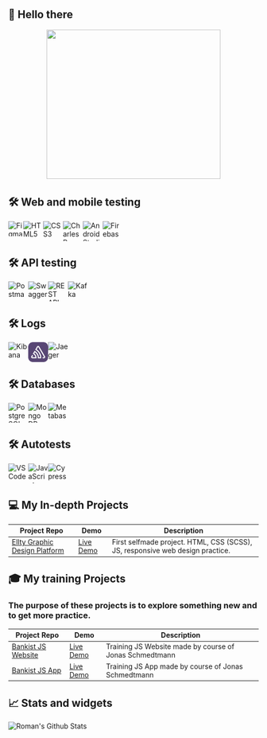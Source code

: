 ## 👋 Hello there 

<div id="header" align="center">
  <img src="https://s13.gifyu.com/images/SJgSP.gif" width="350" height="300"/>
</div>

## 🛠️ Web and mobile testing
<div style="display: flex;">
  <img src="https://user-images.githubusercontent.com/25181517/189715289-df3ee512-6eca-463f-a0f4-c10d94a06b2f.png" width=30 height=30 alt="Figma" title="Figma">
  <img src="https://user-images.githubusercontent.com/25181517/192158954-f88b5814-d510-4564-b285-dff7d6400dad.png" width=40 height=40 alt="HTML5" title="HTML5">
  <img src="https://user-images.githubusercontent.com/25181517/183898674-75a4a1b1-f960-4ea9-abcb-637170a00a75.png" width=40 height=40 alt="CSS3" title="CSS3">
  <img src="https://camo.githubusercontent.com/51853941260ae860198fc42caf94c597eba7dc12e6f8d3caf65df49c1b6e82b6/68747470733a2f2f63646e2e69636f6e2d69636f6e732e636f6d2f69636f6e73322f333035332f504e472f3531322f636861726c65735f70726f78795f6d61636f735f6269677375725f69636f6e5f3139303330322e706e67" width=40 height=40 alt="Charles Proxy" title="Charles Proxy">
  <img src="https://user-images.githubusercontent.com/25181517/192108895-20dc3343-43e3-4a54-a90e-13a4abbc57b9.png" width=40 height=40 alt="Android Studio" title="Android Studio">
  <img src="https://user-images.githubusercontent.com/25181517/189716855-2c69ca7a-5149-4647-936d-780610911353.png" width=40 height=40 alt="Firebase" title="Firebase">
</div>

## 🛠️ API testing
<div style="display: flex;">
  <img src="https://user-images.githubusercontent.com/25181517/192109061-e138ca71-337c-4019-8d42-4792fdaa7128.png" width=40 height=40 alt="Postman" title="Postman">
  <img src="https://user-images.githubusercontent.com/25181517/186711335-a3729606-5a78-4496-9a36-06efcc74f800.png" width=40 height=40 alt="Swagger" title="Swagger">
  <img src="https://user-images.githubusercontent.com/25181517/192107858-fe19f043-c502-4009-8c47-476fc89718ad.png" width=40 height=40 alt="REST API" title="REST API">
  <img src="https://user-images.githubusercontent.com/25181517/192107004-2d2fff80-d207-4916-8a3e-130fee5ee495.png" width=40 height=40 alt="Kafka" title="Kafka">
</div>

## 🛠️ Logs
<div style="display: flex;">
    <img src="https://raw.githubusercontent.com/maliceio/kibana/master/docs/kibana-logo.png" width=40 height=40 alt="Kibana" title="Kibana">
    <img src="https://raw.githubusercontent.com/tandpfun/skill-icons/main/icons/Sentry.svg" width=40 height=40 alt="Sentry" title="Sentry">
    <img src="https://avatars.githubusercontent.com/u/28545596?s=200&v=4" width=40 height=40 alt="Jaeger" title="Jaeger">
</div>

## 🛠️ Databases
<div style="display: flex;">
    <img src="https://user-images.githubusercontent.com/25181517/117208740-bfb78400-adf5-11eb-97bb-09072b6bedfc.png" width=40 height=40 alt="PostgreSQL" title="PostgreSQL">
    <img src="https://user-images.githubusercontent.com/25181517/182884177-d48a8579-2cd0-447a-b9a6-ffc7cb02560e.png" width=40 height=40 alt="Mongo DB" title="Mongo DB">
    <img src="https://camo.githubusercontent.com/88279973506a8c228b3789a81cb8ed57e8f711f855f9a0735652fc117dffe955/68747470733a2f2f63646e2e776f726c64766563746f726c6f676f2e636f6d2f6c6f676f732f6d657461626173652e737667" width=40 height=40 alt="Metabase" title="Metabase">
</div>

## 🛠️ Autotests
<div style="display: flex;">
    <img src="https://user-images.githubusercontent.com/25181517/192108891-d86b6220-e232-423a-bf5f-90903e6887c3.png" width=40 height=40 alt="VS Code" title="VS Code">
    <img src="https://user-images.githubusercontent.com/25181517/117447155-6a868a00-af3d-11eb-9cfe-245df15c9f3f.png" width=40 height=40 alt="JavaScript" title="JavaScript">
    <img src="https://user-images.githubusercontent.com/68279555/200387386-276c709f-380b-46cc-81fd-f292985927a8.png" width=40 height=40 alt="Cypress" title="Cypress">
</div>


## 💻 My In-depth Projects

| Project Repo | Demo | Description |
| -- | -- | -- |
| [Ellty Graphic Design Platform](https://github.com/AfterWaGa/ellty) | [Live Demo](https://afterwaga.github.io/ellty/) | First selfmade project. HTML, CSS (SCSS), JS, responsive web design practice. |


## :mortar_board: My training Projects
### The purpose of these projects is to explore something new and to get more practice.

| Project Repo | Demo | Description |
| -- | -- | -- |
| [Bankist JS Website](https://github.com/AfterWaGa/Bankist-Website) | [Live Demo](https://afterwaga.github.io/Bankist-Website/) | Training JS Website made by course of Jonas Schmedtmann |
| [Bankist JS App](https://github.com/AfterWaGa/Bankist) | [Live Demo](https://afterwaga.github.io/Bankist/) | Training JS App made by course of Jonas Schmedtmann |

## 📈 Stats and widgets

![Roman's Github Stats](https://github-readme-stats.vercel.app/api/top-langs/?username=AfterWaGa&theme=tokyonight&show_icons=true)




